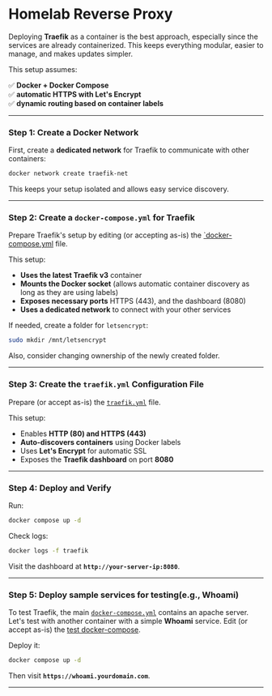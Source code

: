 # Homelab Reverse Proxy
Deploying **Traefik** as a container is the best approach, especially since the services are already containerized. 
This keeps everything modular, easier to manage, and makes updates simpler.  

This setup assumes:

✅ **Docker + Docker Compose**  
✅ **automatic HTTPS with Let's Encrypt**  
✅ **dynamic routing based on container labels**  

---

### **Step 1: Create a Docker Network**
First, create a **dedicated network** for Traefik to communicate with other containers:  
```bash
docker network create traefik-net
```
This keeps your setup isolated and allows easy service discovery.

---

### **Step 2: Create a `docker-compose.yml` for Traefik**
Prepare Traefik's setup by editing (or accepting as-is) the [`docker-compose.yml](./docker-compose.yml) file.

This setup:
- **Uses the latest Traefik v3** container
- **Mounts the Docker socket** (allows automatic container discovery as long as they are using labels)
- **Exposes necessary ports** HTTPS (443), and the dashboard (8080)
- **Uses a dedicated network** to connect with your other services

If needed, create a folder for `letsencrypt`:
```sh
sudo mkdir /mnt/letsencrypt
```
Also, consider changing ownership of the newly created folder.

---

### **Step 3: Create the `traefik.yml` Configuration File**
Prepare (or accept as-is) the [`traefik.yml`](./traefik.yml) file.

This setup:
- Enables **HTTP (80) and HTTPS (443)**
- **Auto-discovers containers** using Docker labels
- Uses **Let's Encrypt** for automatic SSL  
- Exposes the **Traefik dashboard** on port **8080**  

---

### **Step 4: Deploy and Verify**
Run:
```bash
docker compose up -d
```
Check logs:
```bash
docker logs -f traefik
```
Visit the dashboard at **`http://your-server-ip:8080`**.

---

### **Step 5: Deploy sample services for testing(e.g., Whoami)**
To test Traefik, the main [`docker-compose.yml`](./docker-compose.yml) contains an apache server. 
Let's test with another container with a simple **Whoami** service.
Edit (or accept as-is) the [test docker-compose](./test-service-1/docker-compose.yml).

Deploy it:
```bash
docker compose up -d
```
Then visit **`https://whoami.yourdomain.com`**.

---



